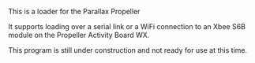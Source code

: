 This is a loader for the Parallax Propeller

It supports loading over a serial link or a WiFi connection to an Xbee S6B module on the
Propeller Activity Board WX.

This program is still under construction and not ready for use at this time.
